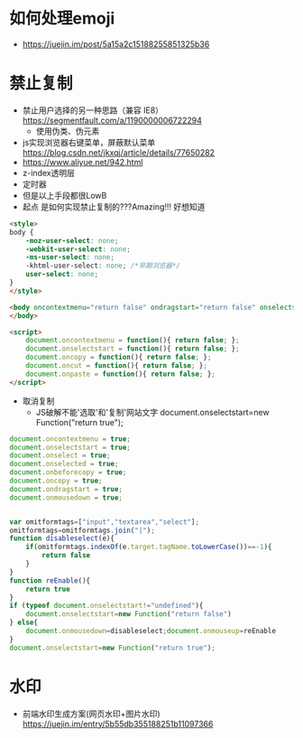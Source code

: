 # 如何处理emoji

- <https://juejin.im/post/5a15a2c15188255851325b36>

# 禁止复制

- 禁止用户选择的另一种思路（兼容 IE8）https://segmentfault.com/a/1190000006722294
    - 使用伪类、伪元素
- js实现浏览器右键菜单，屏蔽默认菜单 https://blog.csdn.net/jkxqj/article/details/77650282
- https://www.aliyue.net/942.html
- z-index透明层
- 定时器
- 但是以上手段都很LowB
- 起点 是如何实现禁止复制的???Amazing!!! 好想知道

```html
<style>
body {
    -moz-user-select: none;
    -webkit-user-select: none;
    -ms-user-select: none;
    -khtml-user-select: none; /*早期浏览器*/
    user-select: none;
}
</style>

<body oncontextmenu="return false" ondragstart="return false" onselectstart="return false" oncopy="return false" onbeforecopy="return false">
</body>

<script>  
    document.oncontextmenu = function(){ return false; };
    document.onselectstart = function(){ return false; };
    document.oncopy = function(){ return false; };
    document.oncut = function(){ return false; };
    document.onpaste = function(){ return false; };
</script>  
```

- 取消复制
    - JS破解不能'选取'和'复制'网站文字 document.onselectstart=new Function("return true");

```js
document.oncontextmenu = true; 
document.onselectstart = true;
document.onselect = true;
document.onselected = true;
document.onbeforecopy = true;
document.oncopy = true;
document.ondragstart = true;
document.onmousedown = true;


var omitformtags=["input","textarea","select"];
omitformtags=omitformtags.join("|");
function disableselect(e){
    if(omitformtags.indexOf(e.target.tagName.toLowerCase())==-1){
        return false
    }
}
function reEnable(){
    return true
}
if (typeof document.onselectstart!="undefined"){
    document.onselectstart=new Function("return false")
} else{
    document.onmousedown=disableselect;document.onmouseup=reEnable
}
document.onselectstart=new Function("return true");
```

# 水印

- 前端水印生成方案(网页水印+图片水印) https://juejin.im/entry/5b55db355188251b11097366